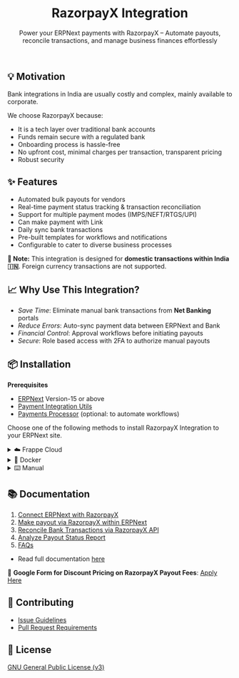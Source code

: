 <div align="center">

<h1>RazorpayX Integration</h1>

Power your ERPNext payments with RazorpayX – Automate payouts, reconcile transactions, and manage business finances effortlessly

<br>

</div>

## 💡 Motivation

Bank integrations in India are usually costly and complex, mainly available to corporate.

We choose RazorpayX because:

- It is a tech layer over traditional bank accounts
- Funds remain secure with a regulated bank
- Onboarding process is hassle-free
- No upfront cost, minimal charges per transaction, transparent pricing
- Robust security

## ✨ Features

- Automated bulk payouts for vendors
- Real-time payment status tracking & transaction reconciliation
- Support for multiple payment modes (IMPS/NEFT/RTGS/UPI)
- Can make payment with Link
- Daily sync bank transactions
- Pre-built templates for workflows and notifications
- Configurable to cater to diverse business processes

**📝 Note:** This integration is designed for **domestic transactions within India 🇮🇳**. Foreign currency transactions are not supported.

## 📈 Why Use This Integration?

- <em>Save Time</em>: Eliminate manual bank transactions from **Net Banking** portals
- <em>Reduce Errors</em>: Auto-sync payment data between ERPNext and Bank
- <em>Financial Control</em>: Approval workflows before initiating payouts
- <em>Secure</em>: Role based access with 2FA to authorize manual payouts

## 📦 Installation

**Prerequisites**

- [ERPNext](https://github.com/frappe/erpnext) Version-15 or above
- [Payment Integration Utils](https://github.com/resilient-tech/payment_integration_utils)
- [Payments Processor](https://github.com/resilient-tech/payments-processor) (optional: to automate workflows) 

Choose one of the following methods to install RazorpayX Integration to your ERPNext site.

<details>
<summary>☁️ Frappe Cloud</summary><br>

Sign up for a [Frappe Cloud](https://frappecloud.com/dashboard/signup?referrer=99df7a8f) free trial, create a new site with Frappe Version-15 or above, and install ERPNext and RazorpayX-Integration from the Apps.

</details>

<details>
<summary>🐳 Docker</summary><br>

Use [this guide](https://github.com/frappe/frappe_docker/blob/main/docs/custom-apps.md) to deploy RazorpayX-Integration by building your custom image.

Sample Apps JSON

```shell
export APPS_JSON='[
  {
    "url": "https://github.com/frappe/erpnext",
    "branch": "version-15"
  },
  {
    "url": "https://github.com/resilient-tech/payment_integration_utils",
    "branch": "version-15"
  },
  {
    "url": "https://github.com/resilient-tech/razorpayx-integration",
    "branch": "version-15"
  }
]'

export APPS_JSON_BASE64=$(echo ${APPS_JSON} | base64 -w 0)
```

</details>

<details>
<summary>⌨️ Manual</summary><br>

Once you've [set up a Frappe site](https://frappeframework.com/docs/v14/user/en/installation/), install app by executing the following commands:

Using Bench CLI

Download the App using the Bench CLI

```sh
bench get-app https://github.com/resilient-tech/payment_integration_utils.git --branch version-15
```

```sh
bench get-app https://github.com/resilient-tech/razorpayx-integration.git --branch version-15
```

Install the App on your site

```sh
bench --site [site name] install-app razorpayx_integration
```

</details>

## 📚 Documentation

1. [Connect ERPNext with RazorpayX](https://github.com/resilient-tech/razorpayx-integration/blob/version-15/docs/setup/2_connect_erpnext_with_razorpayx.md)
2. [Make payout via RazorpayX within ERPNext](https://github.com/resilient-tech/razorpayx-integration/blob/version-15/docs/payout/3_make_payout.md)
3. [Reconcile Bank Transactions via RazorpayX API](https://github.com/resilient-tech/razorpayx-integration/blob/version-15/docs/reconcile/1_sync_and_reconcile_transactions.md)
4. [Analyze Payout Status Report](https://github.com/resilient-tech/razorpayx-integration/blob/version-15/docs/report/1_payout_status_report.md)
5. [FAQs](https://github.com/resilient-tech/razorpayx-integration/blob/version-15/docs/FAQS.md)

- Read full documentation [here](https://github.com/resilient-tech/razorpayx-integration/blob/version-15/docs)

🔗 **Google Form for Discount Pricing on RazorpayX Payout Fees**: [Apply Here](http://bit.ly/3FhJOaA)  

## 🤝 Contributing

- [Issue Guidelines](https://github.com/frappe/erpnext/wiki/Issue-Guidelines)
- [Pull Request Requirements](https://github.com/frappe/erpnext/wiki/Contribution-Guidelines)

## 📜 License

[GNU General Public License (v3)](https://github.com/resilient-tech/razorpayx-integration/blob/version-15/license.txt)
